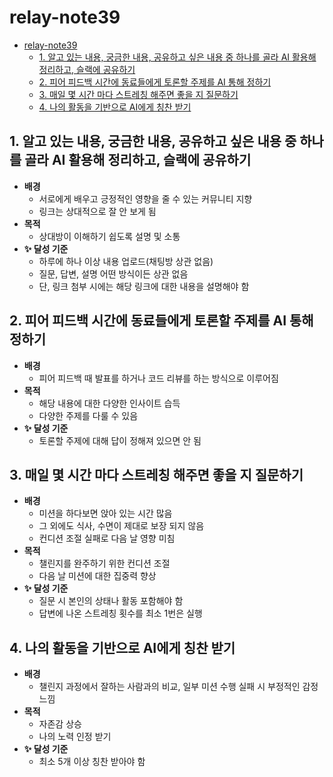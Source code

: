 # relay-note39 
- [relay-note39](#relay-note39)
  - [1. 알고 있는 내용, 궁금한 내용, 공유하고 싶은 내용 중 하나를 골라 AI 활용해 정리하고, 슬랙에 공유하기](#1-알고-있는-내용-궁금한-내용-공유하고-싶은-내용-중-하나를-골라-ai-활용해-정리하고-슬랙에-공유하기)
  - [2. 피어 피드백 시간에 동료들에게 토론할 주제를 AI 통해 정하기](#2-피어-피드백-시간에-동료들에게-토론할-주제를-ai-통해-정하기)
  - [3. 매일 몇 시간 마다 스트레칭 해주면 좋을 지 질문하기](#3-매일-몇-시간-마다-스트레칭-해주면-좋을-지-질문하기)
  - [4. 나의 활동을 기반으로 AI에게 칭찬 받기](#4-나의-활동을-기반으로-ai에게-칭찬-받기)

## 1. 알고 있는 내용, 궁금한 내용, 공유하고 싶은 내용 중 하나를 골라 AI 활용해 정리하고, 슬랙에 공유하기
- **배경**
    - 서로에게 배우고 긍정적인 영향을 줄 수 있는 커뮤니티 지향
    - 링크는 상대적으로 잘 안 보게 됨
- **목적**
    - 상대방이 이해하기 쉽도록 설명 및 소통
- **✨ 달성 기준**
    - 하루에 하나 이상 내용 업로드(채팅방 상관 없음)
    - 질문, 답변, 설명 어떤 방식이든 상관 없음
    - 단, 링크 첨부 시에는 해당 링크에 대한 내용을 설명해야 함

## 2. 피어 피드백 시간에 동료들에게 토론할 주제를 AI 통해 정하기
- **배경**
    - 피어 피드백 때 발표를 하거나 코드 리뷰를 하는 방식으로 이루어짐
- **목적**
    - 해당 내용에 대한 다양한 인사이트 습득
    - 다양한 주제를 다룰 수 있음
- **✨ 달성 기준**
    - 토론할 주제에 대해 답이 정해져 있으면 안 됨

## 3. 매일 몇 시간 마다 스트레칭 해주면 좋을 지 질문하기
- **배경**
    - 미션을 하다보면 앉아 있는 시간 많음
    - 그 외에도 식사, 수면이 제대로 보장 되지 않음
    - 컨디션 조절 실패로 다음 날 영향 미침
- **목적**
    - 챌린지를 완주하기 위한 컨디션 조절
    - 다음 날 미션에 대한 집중력 향상
- **✨ 달성 기준**
    - 질문 시 본인의 상태나 활동 포함해야 함
    - 답변에 나온 스트레칭 횟수를 최소 1번은 실행

## 4. 나의 활동을 기반으로 AI에게 칭찬 받기
- **배경**
    - 챌린지 과정에서 잘하는 사람과의 비교, 일부 미션 수행 실패 시 부정적인 감정 느낌
- **목적**
    - 자존감 상승
    - 나의 노력 인정 받기
- **✨ 달성 기준**
    - 최소 5개 이상 칭찬 받아야 함